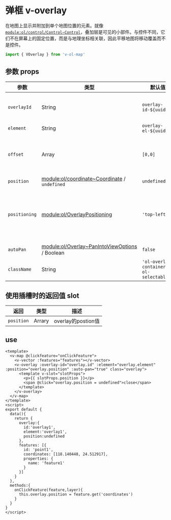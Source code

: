 # 弹框 v-overlay

在地图上显示并附加到单个地图位置的元素。就像[`module:ol/control/Control~Control`](https://openlayers.org/en/latest/apidoc/module-ol_control_Control-Control.html)，叠加层是可见的小部件。与控件不同，它们不在屏幕上的固定位置，而是与地理坐标相关联，因此平移地图将移动覆盖而不是控件。


```javascript
import { VOverlay } from 'v-ol-map'
```

## 参数 props

| 参数          | 类型                                                         | 默认值                                 | 描述                                                         |
| ------------- | ------------------------------------------------------------ | -------------------------------------- | ------------------------------------------------------------ |
| `overlayId`   | String                                                       | `overlay-id-${uuid()}`                 | 设置 overlay id。 overlay id 可以与该[`module:ol/Map~Map#getOverlayById`](https://openlayers.org/en/latest/apidoc/module-ol_Map-Map.html#getOverlayById)方法一起使用。 |
| `element`     | String                                                       | `overlay-el-${uuid()}`                 | overlay元素。                                                |
| `offset`      | Array                                                        | `[0,0]`                                | 定位overlay时使用的像素偏移量。数组中的第一个元素是水平偏移量。正值将覆盖向右移动。数组中的第二个元素是垂直偏移量。正值会使叠加层向下移动。 |
| `position`    | [module:ol/coordinate~Coordinate](https://openlayers.org/en/latest/apidoc/module-ol_coordinate.html#~Coordinate) / `undefined` | `undefined`                            | 地图投影中的overlay位置。                                    |
| `positioning` | [module:ol/OverlayPositioning](https://openlayers.org/en/latest/apidoc/module-ol_OverlayPositioning.html) | `'top-left'`                           | 定义overlay相对于其`position`属性的实际定位方式。可能的值为`'bottom-left'`, `'bottom-center'`, `'bottom-right'`, `'center-left'`, `'center-center'`, `'center-right'`, `'top-left'`, `'top-center'`, 和`'top-right'`。 |
| `autoPan`     | [module:ol/Overlay~PanIntoViewOptions](https://openlayers.org/en/latest/apidoc/module-ol_Overlay.html#~PanIntoViewOptions) / Boolean | `false`                                | 调用时平移地图 `setPosition`，使overlay在当前视口中完全可见  |
| `className`   | String                                                       | `'ol-overlay-container ol-selectable'` | CSS 类名。                                                   |

## 使用插槽时的返回值 slot

| 返回       | 类型   | 描述               |
| ---------- | ------ | ------------------ |
| `position` | Arrary | overlay的postion值 |

## use

```vue
<template>
  <v-map @clickfeature="onClickFeature">
    <v-vector :features="features"></v-vector>
    <v-overlay :overlay-id="overlay.id" :element="overlay.element" :position="overlay.position" :auto-pan="true" class="overlay">
      <template v-slot="slotProps">
        <p>{{ slotProps.position }}</p>
        <span @click="overlay.position = undefined">close</span>
      </template>
    </v-overlay>
  </v-map>
</template>
<script>
export default {
  data(){
    return {
      overlay:{
        id:'overlay1',
        element:'overlay1',
        position:undefined
      },
      features: [{
        id: 'point1',
        coordinates: [118.140448, 24.512917],
        properties: {
          name: 'feature1'
        }
      }]
    }
  },
  methods:{
    onClickFeature(feature,layer){
      this.overlay.position = feature.get('coordinates')
    }
  }
}
</script>	
```

